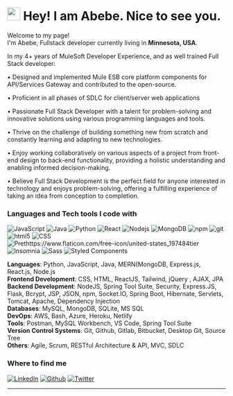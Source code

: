 <h1><img src="https://emojis.slackmojis.com/emojis/images/1531849430/4246/blob-sunglasses.gif?1531849430" width="30"/> Hey! I am Abebe. Nice to see you.</h1>


<p>Welcome to my page! </br> I'm Abebe, Fullstack developer currently living in <b>Minnesota, USA</b>. </p>
  
 <p>In my 4+ years of MuleSoft Developer Experience, and as well trained Full Stack developer:  </p>
 <p>•  Designed and implemented Mule ESB core platform components for API/Services Gateway and contributed to the open-source.</p>
 <p>•  Proficient in all phases of SDLC for client/server web applications</p>
 <p>•  Passionate Full Stack Developer with a talent for problem-solving and innovative solutions using various programming languages and tools.</p>
 <p>•  Thrive on the challenge of building something new from scratch and constantly learning and adapting to new technologies.</p>
 <p>• Enjoy working collaboratively on various aspects of a project from front-end design to back-end functionality, providing a holistic understanding and enabling informed decision-making.</p>
 <p>• Believe Full Stack Development is the perfect field for anyone interested in technology and enjoys problem-solving, offering a fulfilling experience of taking an idea from conception to completion.</p> 
 
  <h3>Languages and Tech tools I code with</h3>
 <p>
  <img alt="JavaScript" src="https://img.shields.io/badge/JavaScript-F7DF1E?style=flat-square&logo=javascript&logoColor=black" />
  <img alt="Java" src="https://img.shields.io/badge/Java-ED8B00?style=flat-square&logo=java&logoColor=white" />
     <img alt="Python" src="https://img.shields.io/badge/Python-3776AB?style=flat-square&logo=python&logoColor=white" />
  <img alt="React" src="https://img.shields.io/badge/-React-45b8d8?style=flat-square&logo=react&logoColor=white" />
  <img alt="Nodejs" src="https://img.shields.io/badge/-Nodejs-43853d?style=flat-square&logo=Node.js&logoColor=white" />
  <img alt="MongoDB" src="https://img.shields.io/badge/-MongoDB-13aa52?style=flat-square&logo=mongodb&logoColor=white" />
  <img alt="npm" src="https://img.shields.io/badge/-NPM-CB3837?style=flat-square&logo=npm&logoColor=white" />
  <img alt="git" src="https://img.shields.io/badge/-Git-F05032?style=flat-square&logo=git&logoColor=white" />
  <img alt="html5"src="https://img.shields.io/badge/-HTML5-E34F26?style=flat-square&logo=html5&logoColor=white" />
    <img alt="CSS"src="https://img.shields.io/badge/CSS3-1572B6?style=flat-square&logo=css3&logoColor=white" />

  <img alt="Prethttps://www.flaticon.com/free-icon/united-states_197484tier" src="https://img.shields.io/badge/-Prettier-F7B93E?style=flat-square&logo=prettier&logoColor=white" />
  <img alt="Insomnia" src="https://img.shields.io/badge/-Insomnia-5849BE?style=flat-square&logo=insomnia&logoColor=white" />
  <img alt="Sass" src="https://img.shields.io/badge/-Sass-CC6699?style=flat-square&logo=sass&logoColor=white" />
  
  <img alt="Styled Components" src="https://img.shields.io/badge/-Styled_Components-db7092?style=flat-square&logo=styled-components&logoColor=white" />
   </p>
 <p> 
   <b>Languages</b>: Python, JavaScript, Java, MERN(MongoDB, Express.js, React.js, Node.js <br/>
   <b>Frontend Development</b>: CSS, HTML, ReactJS, Tailwind, jQuery , AJAX, JPA </br>
  <b>Backend Development</b>: NodeJS, Spring Tool Suite, Security, Express.JS, Flask, Bcrypt, JSP, JSON, npm,  Socket.IO, Spring Boot, Hibernate, Servlets, Tomcat, Apache, Dependency Injection <br/>
  <b>Databases</b>: MySQL, MongoDB, SQLite, MS SQL <br/>
  <b>DevOps</b>: AWS, Bash, Azure, Heroku, Netlify <br/>
   <b>Tools</b>: Postman, MySQL Workbench, VS Code, Spring Tool Suite <br/>
  <b>Version Control Systems</b>: Git, Github, Gitlab, Bitbucket, Desktop Git, Source Tree <br/>
    <b>Others</b>: Agile, Scrum, RESTful Architecture & API, MVC, SDLC
  </p>
<h3>Where to find me</h3>
<p>
    <a href="https://www.linkedin.com/in/abebe-n-lema/" target="_blank"><img alt="LinkedIn" src="https://img.shields.io/badge/linkedin-%230077B5.svg?&style=for-the-badge&logo=linkedin&logoColor=white" /></a> 
  <a href="https://github.com/Abebe-Nigusu" target="_blank"><img alt="Github" src="https://img.shields.io/badge/GitHub-%2312100E.svg?&style=for-the-badge&logo=Github&logoColor=white" /></a>
  <a href="https://twitter.com/Guibz16" target="_blank"><img alt="Twitter" src="https://img.shields.io/badge/twitter-%231DA1F2.svg?&style=for-the-badge&logo=twitter&logoColor=white" /></a> 
</p>

------------
